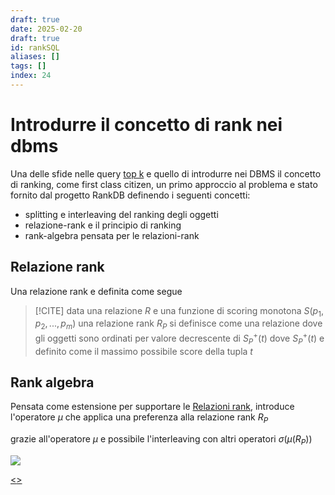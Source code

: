 ```yaml
---
draft: true
date: 2025-02-20
draft: true
id: rankSQL
aliases: []
tags: []
index: 24
---
```


# Introdurre il concetto di rank nei dbms

Una delle sfide nelle query [top k](pages/tecnologie_basi_dati/top_k_queries.md) e quello  di introdurre nei DBMS il concetto di ranking, come first class citizen, un primo approccio al problema e stato fornito dal progetto RankDB definendo i seguenti concetti:

- splitting e interleaving del ranking degli oggetti
- relazione-rank e il principio di ranking
- rank-algebra pensata per le relazioni-rank

## Relazione rank

Una relazione rank e definita come segue

>[!CITE] data una relazione $R$ e una funzione di scoring monotona $S(p_1,p_2,...,p_m)$  una relazione rank  $R_P$ si definisce come una relazione dove gli oggetti sono ordinati per valore decrescente di $S_P^+(t)$ dove $S_P^+(t)$ e definito come il massimo possibile score della tupla $t$

## Rank algebra

Pensata come estensione per supportare le [Relazioni rank](#Relazione%20rank), introduce l'operatore $\mu$ che applica una preferenza alla relazione rank $R_P$

grazie all'operatore $\mu$ e possibile l'interleaving con altri operatori $\sigma(\mu(R_P))$

![](assets/tecnologie_basi_dati/Pasted%20image%2020250220160711.png)

[<](pages/tecnologie_basi_dati/top_k_join_queries.md)[>](pages/tecnologie_basi_dati/skyline_queries.md)
